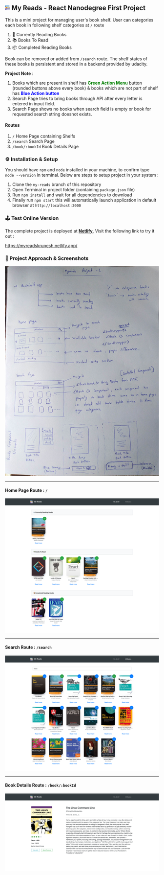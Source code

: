 ## ![Logo](./public/favicon-16x16.png) My Reads - React Nanodegree First Project

This is a mini project for managing user's book shelf. User can categories each book in following shelf categories at `/` route

1. 📖 Currently Reading Books
2. 📚 Books To Read
3. 📦 Completed Reading Books

Book can be removed or added from `/search` route. The shelf states of these books is persistent and stored in a backend provided by udacity. 

**Project Note** : 

1. Books which are present in shelf has **<span style="color: green">Green Action Menu</span>** button (rounded buttons above every book) & books which are not part of shelf has **<span style="color: blue">Blue Action button</span>**
2. Search Page tries to bring books through API after every letter is entered in input field.
3. Search Page shows no books when search field is empty or book for requested search string doesnot exists.

#### Routes

1. `/` Home Page containing Shelfs
2. `/search` Search Page
3. `/book/:bookId` Book Details Page


### ⚙️ Installation & Setup

You should have `npm` and `node` installed in your machine, to confirm type `node --version` in terminal. Below are steps to setup project in your system :

1. Clone the `my-reads` branch of this repository
2. Open Terminal in project folder (containing `package.json` file)
3. Run `npm install` and wait for all dependencies to download
4. Finally run `npm start` this will automatically launch application in default browser at `http://localhost:3000`



### 🕹 Test Online Version

The complete project is deployed at [**Netlify**](https://www.netlify.com/), Visit the following link to try it out : 

https://myreadskrupesh.netlify.app/



### 📖 Project Approach & Screenshots

![Approach](./project.jpg)




<hr />



#### Home Page Route : `/`

![Home Page](./home.png)


<hr />



#### Search Route : `/search`

![Search page](./search.png)



<hr />



#### Book Details Route : `/book/:bookId`

![Book details route](./book.png)
